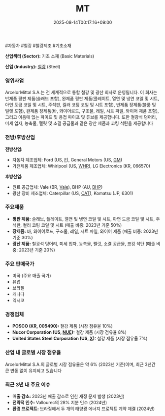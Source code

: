 ﻿---
title: "MT"
date: 2025-08-14T00:17:16+09:00
lastmod: 2025-08-14T00:17:16+09:00
type: docs
sidebar:
  open: true
weight: 595
---
<div style="display:none">
  <meta property="article:published_time" content="2025-08-13T15:17:16Z" />
  <meta property="article:modified_time" content="2025-08-13T15:17:16Z" />
</div>
#자동차 #철강 #철강제조 #기초소재

**산업섹터 (Sector):** 기초 소재 (Basic Materials)  

**산업 (Industry):** [철강](/industry-study/철강/) (Steel)

### 영위사업

ArcelorMittal S.A.는 전 세계적으로 통합 철강 및 광산 회사로 운영됩니다. 이 회사는 반제품 평판 제품(슬래브 포함), 완제품 평판 제품(플레이트, 열연 및 냉연 코일 및 시트, 아연 도금 코일 및 시트, 주석판, 컬러 코팅 코일 및 시트 포함), 반제품 장제품(블룸 및 빌렛 포함), 완제품 장제품(바, 와이어로드, 구조물, 레일, 시트 파일, 와이어 제품 포함), 그리고 이음매 없는 파이프 및 용접 파이프 및 튜브를 제공합니다. 또한 철광석 덩어리, 미세 입자, 농축물, 펠릿 및 소결 공급물과 같은 광산 제품과 코킹 석탄을 제공합니다

### 전방/후방산업

**전방산업:**

- 자동차 제조업체: Ford (US, [F](/company-analysis/f/)), General Motors (US, [GM](/company-analysis/gm/))
- 가전제품 제조업체: Whirlpool (US, [WHR](/company-analysis/whr/)), LG Electronics (KR, 066570)

**후방산업:**

- 원료 공급업체: Vale (BR, [Vale](/company-analysis/vale/)), BHP (AU, [BHP](/company-analysis/bhp/))
- 광산 장비 제조업체: Caterpillar (US, [CAT](/company-analysis/cat/)), Komatsu (JP, 6301)

### 주요제품

- **평판 제품:** 슬래브, 플레이트, 열연 및 냉연 코일 및 시트, 아연 도금 코일 및 시트, 주석판, 컬러 코팅 코일 및 시트 (매출 비중: 2023년 기준 50%)
- **장제품:** 바, 와이어로드, 구조물, 레일, 시트 파일, 와이어 제품 (매출 비중: 2023년 기준 30%)
- **광산 제품:** 철광석 덩어리, 미세 입자, 농축물, 펠릿, 소결 공급물, 코킹 석탄 (매출 비중: 2023년 기준 20%)

### 주요 판매국가

- 미국 (주요 매출 국가)
- 유럽
- 브라질
- 캐나다
- 멕시코

### 경쟁업체

- **POSCO (KR, 005490):** 철강 제품 (시장 점유율 10%)
- **Nucor Corporation (US, [NUE](/company-analysis/nue/)):** 철강 제품 (시장 점유율 8%)
- **United States Steel Corporation (US, [X](/company-analysis/x/)):** 철강 제품 (시장 점유율 7%)

### 산업 내 글로벌 시장 점유율

ArcelorMittal S.A.의 글로벌 시장 점유율은 약 6% (2023년 기준)이며, 최근 3년간 큰 변동 없이 유지되고 있습니다

### 최근 3년 내 주요 이슈

- **매출 감소:** 2023년 매출 감소로 인한 재정 문제 발생 (2023년)
- **전략적 인수:** Vallourec의 28% 지분 인수 (2024년)
- **환경 프로젝트:** 브라질에서 두 개의 태양광 에너지 프로젝트 계약 체결 (2024년)
